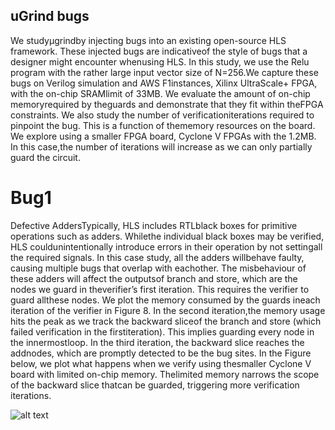 ## uGrind bugs


We studyμgrindby injecting bugs into an existing open-source HLS framework. These injected bugs are indicativeof  the  style  of  bugs  that  a  designer  might  encounter  whenusing HLS. In this study, we use the Relu program with  the  rather  large  input  vector  size  of N=256.We  capture  these  bugs  on  Verilog  simulation  and  AWS  F1instances, Xilinx UltraScale+ FPGA, with the on-chip SRAMlimit of 33MB. We evaluate the amount of on-chip memoryrequired by theguards and demonstrate that they fit within theFPGA constraints. We also study the number of verificationiterations required to pinpoint the bug. This is a function of thememory resources on the board. We explore using a smaller FPGA board, Cyclone V FPGAs with the 1.2MB. In this case,the number of iterations will increase as we can only partially guard the circuit.


# Bug1  

Defective  AddersTypically,  HLS  includes  RTLblack  boxes  for  primitive  operations  such  as  adders.  Whilethe  individual  black  boxes  may  be  verified,  HLS  couldunintentionally introduce errors in their operation by not settingall the required signals. In this case study, all the adders willbehave  faulty,  causing  multiple  bugs  that  overlap  with  eachother. The misbehaviour of these adders will affect the outputsof  branch  and  store,  which  are  the  nodes  we  guard  in  theverifier’s first iteration. This requires the verifier to guard allthese nodes. We plot the memory consumed by the guards ineach iteration of the verifier in Figure 8. In the second iteration,the memory usage hits the peak as we track the backward sliceof the branch and store (which failed verification in the firstiteration). This implies guarding every node in the innermostloop. In the third iteration, the backward slice reaches the addnodes,  which  are  promptly  detected  to  be  the  bug  sites.  In the Figure  below,   we  plot  what  happens  when  we  verify  using  thesmaller Cyclone V board with limited on-chip memory. Thelimited memory narrows the scope of the backward slice thatcan be guarded, triggering more verification iterations.

![alt text](https://ibb.co/6B3dGwR "")


